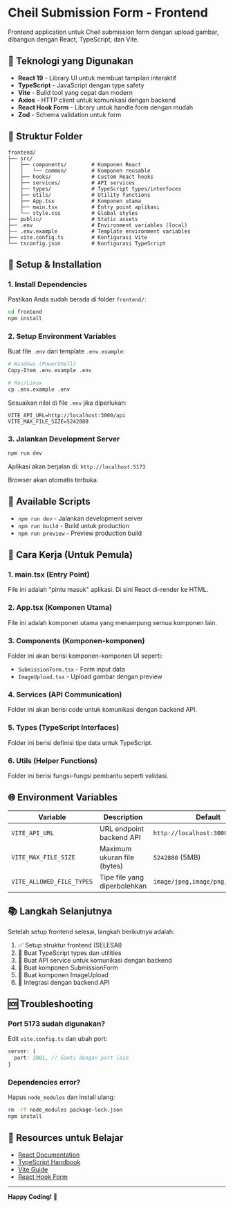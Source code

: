 # Cheil Submission Form - Frontend

Frontend application untuk Cheil submission form dengan upload gambar, dibangun dengan React, TypeScript, dan Vite.

## 🚀 Teknologi yang Digunakan

- **React 19** - Library UI untuk membuat tampilan interaktif
- **TypeScript** - JavaScript dengan type safety
- **Vite** - Build tool yang cepat dan modern
- **Axios** - HTTP client untuk komunikasi dengan backend
- **React Hook Form** - Library untuk handle form dengan mudah
- **Zod** - Schema validation untuk form

## 📁 Struktur Folder

```
frontend/
├── src/
│   ├── components/        # Komponen React
│   │   └── common/        # Komponen reusable
│   ├── hooks/             # Custom React hooks
│   ├── services/          # API services
│   ├── types/             # TypeScript types/interfaces
│   ├── utils/             # Utility functions
│   ├── App.tsx            # Komponen utama
│   ├── main.tsx           # Entry point aplikasi
│   └── style.css          # Global styles
├── public/                # Static assets
├── .env                   # Environment variables (local)
├── .env.example           # Template environment variables
├── vite.config.ts         # Konfigurasi Vite
└── tsconfig.json          # Konfigurasi TypeScript
```

## 🔧 Setup & Installation

### 1. Install Dependencies

Pastikan Anda sudah berada di folder `frontend/`:

```bash
cd frontend
npm install
```

### 2. Setup Environment Variables

Buat file `.env` dari template `.env.example`:

```bash
# Windows (PowerShell)
Copy-Item .env.example .env

# Mac/Linux
cp .env.example .env
```

Sesuaikan nilai di file `.env` jika diperlukan:

```env
VITE_API_URL=http://localhost:3000/api
VITE_MAX_FILE_SIZE=5242880
```

### 3. Jalankan Development Server

```bash
npm run dev
```

Aplikasi akan berjalan di: `http://localhost:5173`

Browser akan otomatis terbuka.

## 📝 Available Scripts

- `npm run dev` - Jalankan development server
- `npm run build` - Build untuk production
- `npm run preview` - Preview production build

## 🎯 Cara Kerja (Untuk Pemula)

### 1. **main.tsx** (Entry Point)

File ini adalah "pintu masuk" aplikasi. Di sini React di-render ke HTML.

### 2. **App.tsx** (Komponen Utama)

File ini adalah komponen utama yang menampung semua komponen lain.

### 3. **Components** (Komponen-komponen)

Folder ini akan berisi komponen-komponen UI seperti:

- `SubmissionForm.tsx` - Form input data
- `ImageUpload.tsx` - Upload gambar dengan preview

### 4. **Services** (API Communication)

Folder ini akan berisi code untuk komunikasi dengan backend API.

### 5. **Types** (TypeScript Interfaces)

Folder ini berisi definisi tipe data untuk TypeScript.

### 6. **Utils** (Helper Functions)

Folder ini berisi fungsi-fungsi pembantu seperti validasi.

## 🌐 Environment Variables

| Variable                  | Description                  | Default                           |
| ------------------------- | ---------------------------- | --------------------------------- |
| `VITE_API_URL`            | URL endpoint backend API     | `http://localhost:3000/api`       |
| `VITE_MAX_FILE_SIZE`      | Maximum ukuran file (bytes)  | `5242880` (5MB)                   |
| `VITE_ALLOWED_FILE_TYPES` | Tipe file yang diperbolehkan | `image/jpeg,image/png,image/webp` |

## 📚 Langkah Selanjutnya

Setelah setup frontend selesai, langkah berikutnya adalah:

1. ✅ Setup struktur frontend (SELESAI)
2. 🔄 Buat TypeScript types dan utilities
3. 🔄 Buat API service untuk komunikasi dengan backend
4. 🔄 Buat komponen SubmissionForm
5. 🔄 Buat komponen ImageUpload
6. 🔄 Integrasi dengan backend API

## 🆘 Troubleshooting

### Port 5173 sudah digunakan?

Edit `vite.config.ts` dan ubah port:

```typescript
server: {
  port: 3001, // Ganti dengan port lain
}
```

### Dependencies error?

Hapus `node_modules` dan install ulang:

```bash
rm -rf node_modules package-lock.json
npm install
```

## 📖 Resources untuk Belajar

- [React Documentation](https://react.dev)
- [TypeScript Handbook](https://www.typescriptlang.org/docs/)
- [Vite Guide](https://vitejs.dev/guide/)
- [React Hook Form](https://react-hook-form.com/)

---

**Happy Coding! 🎉**

